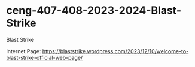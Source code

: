 # ceng-407-408-2023-2024-Blast-Strike
Blast Strike

Internet Page: https://blaststrike.wordpress.com/2023/12/10/welcome-to-blast-strike-official-web-page/
